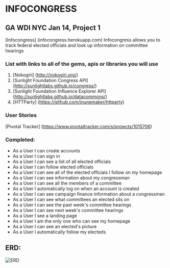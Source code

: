 
# INFOCONGRESS 

## GA WDI NYC Jan 14, Project 1
[Infocongress] (infocongress.herokuapp.com)
Infocongress allows you to track federal elected officials and look up information on committee hearings

### List with links to all of the gems, apis or libraries you will use
1. [Nokogiri] (http://nokogiri.org/)
2. [Sunlight Foundation Congress API] (http://sunlightlabs.github.io/congress/)
3. [Sunlight Foundation Influence Explorer API] (http://sunlightlabs.github.io/datacommons/)
4. [HTTParty] (https://github.com/jnunemaker/httparty)

### User Stories

[Pivotal Tracker] (https://www.pivotaltracker.com/s/projects/1015706)

### Completed:

 - As a User I can create accounts
 - As a User I can sign in
 - As a User I can see a list of all elected officials
 - As a User I can follow elected officials
 - As a User I can see all of the elected officials I follow on my homepage
 - As a User I can see information about my congressman
 - As a User I can see all the members of a committee
 - As a User I automatically log on when an account is created
 - As a User I can see campaign finance information about a congressman
 - As a User I can see what committees an elected sits on
 - As a User I can see the past week's committee hearings
 - As a User I can see next week's committee hearings
 - As a User I see a landing page
 - As a User I am the only one who can see my homepage
 - As a User I can see an elected's picture
 - As a User I automatically follow my electeds

## ERD: 

![ERD](../Untitled.tiff)

